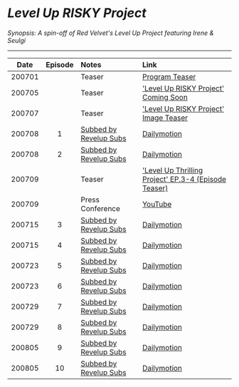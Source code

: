 # _Level Up RISKY Project_

_Synopsis: A spin-off of Red Velvet's Level Up Project featuring Irene & Seulgi_

___
|  Date  | Episode | Notes                          | Link                                                                                 |
|:------:|:-------:|:-------------------------------|:-------------------------------------------------------------------------------------|
| 200701 |         | Teaser                         | [Program Teaser](https://youtu.be/Soxv8mHcWYM)                                       |
| 200705 |         | Teaser                         | ['Level Up RISKY Project' Coming Soon](https://youtu.be/m_i1eU_f8RI)                 |
| 200707 |         | Teaser                         | ['Level Up RISKY Project' Image Teaser](https://youtu.be/eXkx77_G9gk)                |
| 200708 |    1    | [Subbed by Revelup Subs][rvus] | [Dailymotion](https://www.dailymotion.com/video/x7uz4qm)                             |
| 200708 |    2    | [Subbed by Revelup Subs][rvus] | [Dailymotion](https://www.dailymotion.com/video/x7uz4s3)                             |
| 200709 |         | Teaser                         | ['Level Up Thrilling Project' EP.3-4 (Episode Teaser)](https://youtu.be/vlfebeXfrTo) |
| 200709 |         | Press Conference               | [YouTube](https://youtu.be/qlSnHtfWz70)                                              |
| 200715 |    3    | [Subbed by Revelup Subs][rvus] | [Dailymotion](https://www.dailymotion.com/video/x7v59xs)                             |
| 200715 |    4    | [Subbed by Revelup Subs][rvus] | [Dailymotion](https://www.dailymotion.com/video/x7v5bpp)                             |
| 200723 |    5    | [Subbed by Revelup Subs][rvus] | [Dailymotion](https://www.dailymotion.com/video/x7vbl2f)                             |
| 200723 |    6    | [Subbed by Revelup Subs][rvus] | [Dailymotion](https://www.dailymotion.com/video/x7vbsc7)                             |
| 200729 |    7    | [Subbed by Revelup Subs][rvus] | [Dailymotion](https://www.dailymotion.com/video/x7vgi9c)                             |
| 200729 |    8    | [Subbed by Revelup Subs][rvus] | [Dailymotion](https://www.dailymotion.com/video/x7vgiat)                             |
| 200805 |    9    | [Subbed by Revelup Subs][rvus] | [Dailymotion](https://www.dailymotion.com/video/x7vlkwb)                             |
| 200805 |   10    | [Subbed by Revelup Subs][rvus] | [Dailymotion](https://www.dailymotion.com/video/x7vllas)                             |

[rvus]:https://revelupsubs.com/
